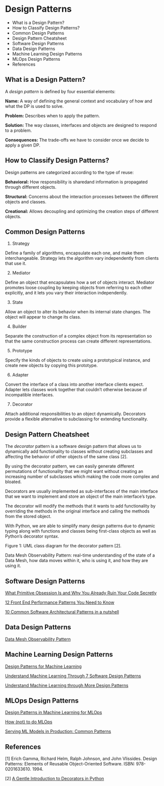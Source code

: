 # Design Patterns

<!-- MarkdownTOC -->

- What is a Design Pattern?
- How to Classify Design Patterns?
- Common Design Patterns
- Design Pattern Cheatsheet
- Software Design Patterns
- Data Design Patterns
- Machine Learning Design Patterns
- MLOps Design Patterns
- References

<!-- /MarkdownTOC -->

## What is a Design Pattern?

A _design pattern_ is defined by four essential elements:

**Name:** A way of defining the general context and vocabulary of how and what the DP is used to solve.

**Problem:** Describes when to apply the pattern.

**Solution:** The way classes, interfaces and objects are designed to respond to a problem.

**Consequences:** The trade-offs we have to consider once we decide to apply a given DP.


## How to Classify Design Patterns?

Design patterns are categorized according to the type of reuse:

**Behavioral:** How responsibility is sharedand information is propagated through different objects.

**Structural:** Concerns about the interaction processes between the different objects and classes.

**Creational:** Allows decoupling and optimizing the creation steps of different objects.


## Common Design Patterns

1. Strategy

Define a family of algorithms, encapsulate each one, and make them interchangeable. Strategy lets the algorithm vary independently from clients that use it.

2. Mediator

Define an object that encapsulates how a set of objects interact. Mediator promotes loose coupling by keeping objects from referring to each other explicitly, and it lets you vary their interaction independently.

3. State

Allow an object to alter its behavior when its internal state changes. The object will appear to change its class.

4. Builder

Separate the construction of a complex object from its representation so that the same construction process can create different representations.

5. Prototype

Specify the kinds of objects to create using a prototypical instance, and create new objects by copying this prototype.

6. Adapter

Convert the interface of a class into another interface clients expect. Adapter lets classes work together that couldn’t otherwise because of incompatible interfaces.

7. Decorator

Attach additional responsibilities to an object dynamically. Decorators provide a flexible alternative to subclassing for extending functionality.



## Design Pattern Cheatsheet

The _decorator_ pattern is a software design pattern that allows us to dynamically add functionality to classes without creating subclasses and affecting the behavior of other objects of the same class [2]. 

By using the decorator pattern, we can easily generate different permutations of functionality that we might want without creating an increasing number of subclasses which making the code more complex and bloated.

Decorators are usually implemented as sub-interfaces of the main interface that we want to implement and store an object of the main interface’s type. 

The decorator will modify the methods that it wants to add functionality by overriding the methods in the original interface and calling the methods from the stored object.

With Python, we are able to simplify many design patterns due to dynamic typing along with functions and classes being first-class objects as well as Python’s decorator syntax. 

Figure 1: UML class diagram for the decorator pattern [2].


Data Mesh Observability Pattern: real-time understanding of the state of a Data Mesh, how data moves within it, who is using it, and how they are using it.



## Software Design Patterns

[What Primitive Obsession Is and Why You Already Ruin Your Code Secretly](https://medium.com/codex/what-primitive-obsession-is-and-why-you-already-ruin-your-code-secretly-87120f8acaae)

[12 Front End Performance Patterns You Need to Know](https://medium.com/geekculture/12-front-end-performance-patterns-you-need-to-know-def550620464)

[10 Common Software Architectural Patterns in a nutshell](https://towardsdatascience.com/10-common-software-architectural-patterns-in-a-nutshell-a0b47a1e9013)


## Data Design Patterns

[Data Mesh Observability Pattern](https://towardsdatascience.com/data-mesh-observability-pattern-467438627572)


## Machine Learning Design Patterns

[Design Patterns for Machine Learning](https://towardsdatascience.com/design-patterns-for-machine-learning-410be845c0db)

[Understand Machine Learning Through 7 Software Design Patterns](https://betterprogramming.pub/machine-learning-through-7-design-patterns-35a8d5844cf6)

[Understand Machine Learning through More Design Patterns](https://towardsdatascience.com/understand-machine-learning-through-more-design-patterns-9c8430fd2ae8)


## MLOps Design Patterns

[Design Patterns in Machine Learning for MLOps](https://towardsdatascience.com/design-patterns-in-machine-learning-for-mlops-a3f63f745ce4)

[How (not) to do MLOps](https://towardsdatascience.com/how-not-to-do-mlops-96244a21c35e)

[Serving ML Models in Production: Common Patterns](https://www.kdnuggets.com/2021/10/serving-ml-models-production-common-patterns.html)



## References

[1] Erich Gamma, Richard Helm, Ralph Johnson, and John Vlissides. Design Patterns: Elements of Reusable Object-Oriented Software. ISBN: 978-0201633610. 1994.

[2] [A Gentle Introduction to Decorators in Python](https://machinelearningmastery.com/a-gentle-introduction-to-decorators-in-python/)



